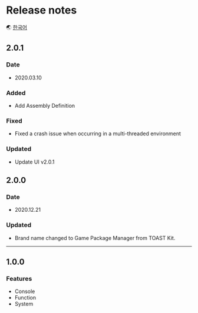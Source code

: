 # Release notes

🌏 [한국어](ReleaseNotes.md)

## 2.0.1

### Date

* 2020.03.10

### Added

* Add Assembly Definition

### Fixed

* Fixed a crash issue when occurring in a multi-threaded environment

### Updated
* Update UI v2.0.1

## 2.0.0

### Date

* 2020.12.21

### Updated

* Brand name changed to Game Package Manager from TOAST Kit.

---

## 1.0.0

### Features

* Console
* Function
* System
